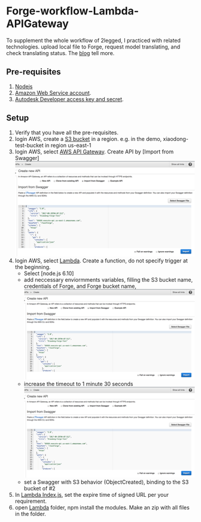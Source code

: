 # Forge-workflow-Lambda-APIGateway

To supplement the whole workflow of 2legged, I practiced with related technologies. upload local file to Forge, request model translating, and check translating status. The [blog](https://forge.autodesk.com/blog/2legged-workflow-model-translating-aws-lambda-and-api-gateway-part-i) tell more.

## Pre-requisites
1. [Nodejs](https://nodejs.org/en/download/)
2. [Amazon Web Service account](https://aws.amazon.com/).
3. [Autodesk Developer access key and secret](https://developer.autodesk.com/).

## Setup
1. Verify that you have all the pre-requisites.
2. login AWS, create a [S3 bucket](https://aws.amazon.com/s3/) in a region. e.g. in the demo, xiaodong-test-bucket in region us-east-1
3. login AWS, select [AWS API Gateway](https://aws.amazon.com/api-gateway/). Create API by [Import from Swagger]
    ![](.\help\createAPIGateway.png)
4. login AWS, select [Lambda](https://aws.amazon.com/lambda/). Create a function, do not specify trigger at the beginning. 
    * Select [node.js 6.10]
    * add neccessary enviormments variables, filling the S3 bucket name, credentials of Forge, and Forge bucket name,
     ![](.\help\createAPIGateway.png)
    * increase the timeout to 1 minute 30 seconds
     ![](.\help\createAPIGateway.png)
    * set a Swagger with S3 behavior (ObjectCreated), binding to the S3 bucket of #2
5. In [Lambda Index.js](.\Lambda\index.js#L318), set the expire time of signed URL per your requirement. 
6. open [Lambda](.\Lambda) folder, npm install the modules. Make an zip with all files in the folder. 
